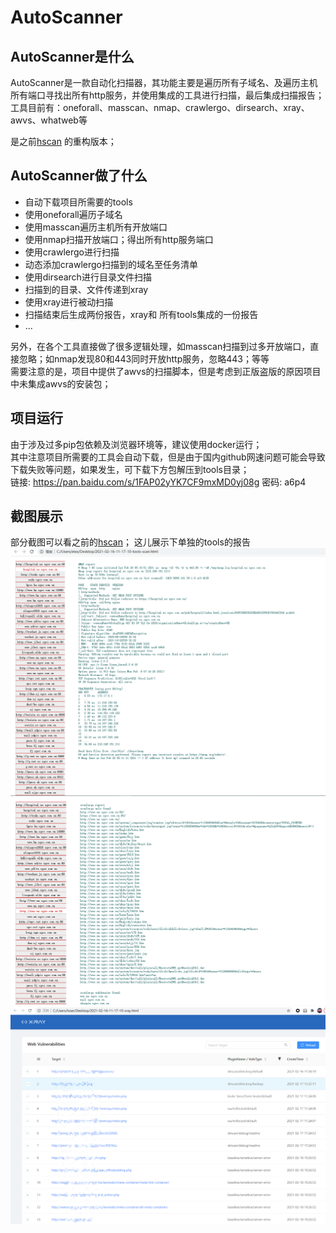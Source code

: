 # AutoScanner

## AutoScanner是什么
AutoScanner是一款自动化扫描器，其功能主要是遍历所有子域名、及遍历主机所有端口寻找出所有http服务，并使用集成的工具进行扫描，最后集成扫描报告；  
工具目前有：oneforall、masscan、nmap、crawlergo、dirsearch、xray、awvs、whatweb等  

是之前[hscan](https://www.freebuf.com/sectool/260394.html) 的重构版本；


## AutoScanner做了什么
- 自动下载项目所需要的tools
- 使用oneforall遍历子域名
- 使用masscan遍历主机所有开放端口
- 使用nmap扫描开放端口；得出所有http服务端口
- 使用crawlergo进行扫描
- 动态添加crawlergo扫描到的域名至任务清单
- 使用dirsearch进行目录文件扫描
- 扫描到的目录、文件传递到xray
- 使用xray进行被动扫描
- 扫描结束后生成两份报告，xray和 所有tools集成的一份报告
- ...

另外，在各个工具直接做了很多逻辑处理，如masscan扫描到过多开放端口，直接忽略；如nmap发现80和443同时开放http服务，忽略443；等等  
需要注意的是，项目中提供了awvs的扫描脚本，但是考虑到正版盗版的原因项目中未集成awvs的安装包；

## 项目运行
由于涉及过多pip包依赖及浏览器环境等，建议使用docker运行；  
其中注意项目所需要的工具会自动下载，但是由于国内github网速问题可能会导致下载失败等问题，如果发生，可下载下方包解压到tools目录；  
链接: https://pan.baidu.com/s/1FAP02yYK7CF9mxMD0yj08g  密码: a6p4



## 截图展示
部分截图可以看之前的[hscan](https://www.freebuf.com/sectool/260394.html)；
这儿展示下单独的tools的报告
![image](lib/images/1.png)
![image](lib/images/2.png)
![image](lib/images/3.png)
